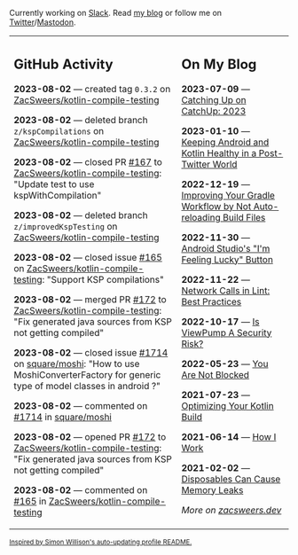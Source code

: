 Currently working on [Slack](https://slack.com/). Read [my blog](https://zacsweers.dev/) or follow me on [Twitter](https://twitter.com/ZacSweers)/[Mastodon](https://hachyderm.io/@ZacSweers).

<table><tr><td valign="top" width="60%">

## GitHub Activity
<!-- githubActivity starts -->
**2023-08-02** — created tag `0.3.2` on [ZacSweers/kotlin-compile-testing](https://github.com/ZacSweers/kotlin-compile-testing)

**2023-08-02** — deleted branch `z/kspCompilations` on [ZacSweers/kotlin-compile-testing](https://github.com/ZacSweers/kotlin-compile-testing)

**2023-08-02** — closed PR [#167](https://github.com/ZacSweers/kotlin-compile-testing/pull/167) to [ZacSweers/kotlin-compile-testing](https://github.com/ZacSweers/kotlin-compile-testing): "Update test to use kspWithCompilation"

**2023-08-02** — deleted branch `z/improvedKspTesting` on [ZacSweers/kotlin-compile-testing](https://github.com/ZacSweers/kotlin-compile-testing)

**2023-08-02** — closed issue [#165](https://github.com/ZacSweers/kotlin-compile-testing/issues/165) on [ZacSweers/kotlin-compile-testing](https://github.com/ZacSweers/kotlin-compile-testing): "Support KSP compilations"

**2023-08-02** — merged PR [#172](https://github.com/ZacSweers/kotlin-compile-testing/pull/172) to [ZacSweers/kotlin-compile-testing](https://github.com/ZacSweers/kotlin-compile-testing): "Fix generated java sources from KSP not getting compiled"

**2023-08-02** — closed issue [#1714](https://github.com/square/moshi/issues/1714) on [square/moshi](https://github.com/square/moshi): "How to use MoshiConverterFactory for generic type of model classes in android ?"

**2023-08-02** — commented on [#1714](https://github.com/square/moshi/issues/1714#issuecomment-1661673252) in [square/moshi](https://github.com/square/moshi)

**2023-08-02** — opened PR [#172](https://github.com/ZacSweers/kotlin-compile-testing/pull/172) to [ZacSweers/kotlin-compile-testing](https://github.com/ZacSweers/kotlin-compile-testing): "Fix generated java sources from KSP not getting compiled"

**2023-08-02** — commented on [#165](https://github.com/ZacSweers/kotlin-compile-testing/issues/165#issuecomment-1661666670) in [ZacSweers/kotlin-compile-testing](https://github.com/ZacSweers/kotlin-compile-testing)
<!-- githubActivity ends -->
</td><td valign="top" width="40%">

## On My Blog
<!-- blog starts -->
**2023-07-09** — [Catching Up on CatchUp: 2023](https://www.zacsweers.dev/catching-up-on-catchup-2023/)

**2023-01-10** — [Keeping Android and Kotlin Healthy in a Post-Twitter World](https://www.zacsweers.dev/keeping-android-healthy/)

**2022-12-19** — [Improving Your Gradle Workflow by Not Auto-reloading Build Files](https://www.zacsweers.dev/improving-your-workflow-by-not-auto-reloading-build-files/)

**2022-11-30** — [Android Studio's "I'm Feeling Lucky" Button](https://www.zacsweers.dev/android-studios-im-feeling-lucky-button/)

**2022-11-22** — [Network Calls in Lint: Best Practices](https://www.zacsweers.dev/network-calls-in-lint-best-practices/)

**2022-10-17** — [Is ViewPump A Security Risk?](https://www.zacsweers.dev/is-viewpump-a-security-risk/)

**2022-05-23** — [You Are Not Blocked](https://www.zacsweers.dev/you-are-not-blocked/)

**2021-07-23** — [Optimizing Your Kotlin Build](https://www.zacsweers.dev/optimizing-your-kotlin-build/)

**2021-06-14** — [How I Work](https://www.zacsweers.dev/how-i-work/)

**2021-02-02** — [Disposables Can Cause Memory Leaks](https://www.zacsweers.dev/disposables-can-cause-memory-leaks/)
<!-- blog ends -->
_More on [zacsweers.dev](https://zacsweers.dev/)_
</td></tr></table>

<sub><a href="https://simonwillison.net/2020/Jul/10/self-updating-profile-readme/">Inspired by Simon Willison's auto-updating profile README.</a></sub>